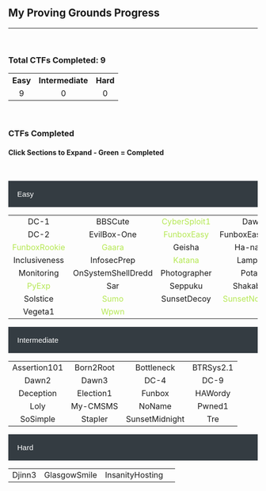 ## My Proving Grounds Progress

---

<br>

### Total CTFs Completed: 9

<table>
  <tr>
    <th style="text-align:center">Easy</th>
    <th style="text-align:center">Intermediate</th>
    <th style="text-align:center">Hard</th>
  </tr>
  <tr>
    <td style="text-align:center">9</td>
    <td style="text-align:center">0</td>
    <td style="text-align:center">0</td>
  </tr>
</table>

<br>

<html>
<head>
<meta name="viewport" content="width=device-width, initial-scale=1">
<style>
.collapsible {
  background-color: #343C42;
  color: white;
  cursor: pointer;
  padding: 18px;
  width: 100%;
  border: none;
  text-align: left;
  outline: none;
  font-size: 15px;
}

.active, .collapsible:hover {
  background-color: #777777;
}

.content {
  padding: 0 18px;
  max-height: 0;
  overflow: hidden;
  transition: max-height 0.2s ease-out;
  color: #EAEAEA
  background-color: #F1F1F1;
}
</style>
</head>
<body>

<h3>CTFs Completed</h3>
<h4>Click Sections to Expand - Green = Completed</h4>

<br>

<button class="collapsible">Easy</button>
<div class="content">
  <table>
    <tr>
      <td style="text-align:center">DC-1</td>
      <td style="text-align:center">BBSCute</td>
      <td style="color:#B5E853;text-align:center">CyberSploit1</td>
      <td style="text-align:center">Dawn</td>
    </tr>
    <tr>
      <td style="text-align:center">DC-2</td>
      <td style="text-align:center">EvilBox-One</td>
      <td style="color:#B5E853;text-align:center">FunboxEasy</td>
      <td style="text-align:center">FunboxEasyEnum</td>
    </tr>
    <tr>
      <td style="color:#B5E853;text-align:center">FunboxRookie</td>
      <td style="color:#B5E853;text-align:center">Gaara</td>
      <td style="text-align:center">Geisha</td>
      <td style="text-align:center">Ha-natraj</td>
    </tr>
    <tr>
      <td style="text-align:center">Inclusiveness</td>
      <td style="text-align:center">InfosecPrep</td>
      <td style="color:#B5E853;text-align:center">Katana</td>
      <td style="text-align:center">Lampiao</td>
    </tr>
    <tr>
      <td style="text-align:center">Monitoring</td>
      <td style="text-align:center">OnSystemShellDredd</td>
      <td style="text-align:center">Photographer</td>
      <td style="text-align:center">Potato</td>
    </tr>
    <tr>
      <td style="color:#B5E853;text-align:center">PyExp</td>
      <td style="text-align:center">Sar</td>
      <td style="text-align:center">Seppuku</td>
      <td style="text-align:center">Shakabrah</td>
    </tr>
    <tr>
      <td style="text-align:center">Solstice</td>
      <td style="color:#B5E853;text-align:center">Sumo</td>
      <td style="text-align:center">SunsetDecoy</td>
      <td style="color:#B5E853;text-align:center">SunsetNoontide</td>
    </tr>
    <tr>
      <td style="text-align:center">Vegeta1</td>
      <td style="color:#B5E853;text-align:center">Wpwn</td>
      <td style="text-align:center"></td>
      <td style="text-align:center"></td>
    </tr>
  </table>
</div>
<button class="collapsible">Intermediate</button>
<div class="content">
  <table>
    <tr>
      <td style="text-align:center">Assertion101</td>
      <td style="text-align:center">Born2Root</td>
      <td style="text-align:center">Bottleneck</td>
      <td style="text-align:center">BTRSys2.1</td>
    </tr>
    <tr>
      <td style="text-align:center">Dawn2</td>
      <td style="text-align:center">Dawn3</td>
      <td style="text-align:center">DC-4</td>
      <td style="text-align:center">DC-9</td>
    </tr>
    <tr>
      <td style="text-align:center">Deception</td>
      <td style="text-align:center">Election1</td>
      <td style="text-align:center">Funbox</td>
      <td style="text-align:center">HAWordy</td>
    </tr>
    <tr>
      <td style="text-align:center">Loly</td>
      <td style="text-align:center">My-CMSMS</td>
      <td style="text-align:center">NoName</td>
      <td style="text-align:center">Pwned1</td>
    </tr>
    <tr>
      <td style="text-align:center">SoSimple</td>
      <td style="text-align:center">Stapler</td>
      <td style="text-align:center">SunsetMidnight</td>
      <td style="text-align:center">Tre</td>
    </tr>
  </table>
</div>
<button class="collapsible">Hard</button>
<div class="content">
  <table>
    <tr>
      <td style="text-align:center">Djinn3</td>
      <td style="text-align:center">GlasgowSmile</td>
      <td style="text-align:center">InsanityHosting</td>
      <td style="text-align:center"></td>
    </tr>
  </table>
</div>

<script>
var coll = document.getElementsByClassName("collapsible");
var i;

for (i = 0; i < coll.length; i++) {
  coll[i].addEventListener("click", function() {
    this.classList.toggle("active");
    var content = this.nextElementSibling;
    if (content.style.maxHeight){
      content.style.maxHeight = null;
    } else {
      content.style.maxHeight = content.scrollHeight + "px";
    } 
  });
}
</script>

</body>
</html>